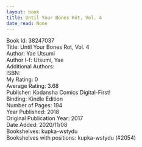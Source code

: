 ```yaml
---
layout: book
title: Until Your Bones Rot, Vol. 4
date_read: None
---
```


Book Id: 38247037<br />
Title: Until Your Bones Rot, Vol. 4<br />
Author: Yae Utsumi<br />
Author l-f: Utsumi, Yae<br />
Additional Authors: <br />
ISBN: <br />
My Rating: 0<br />
Average Rating: 3.68<br />
Publisher: Kodansha Comics Digital-First!<br />
Binding: Kindle Edition<br />
Number of Pages: 194<br />
Year Published: 2018<br />
Original Publication Year: 2017<br />
Date Added: 2020/11/08<br />
Bookshelves: kupka-wstydu<br />
Bookshelves with positions: kupka-wstydu (#2054)<br />

